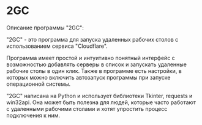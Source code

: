 # 2GC
Описание программы "2GC":

"2GC" - это программа для запуска удаленных рабочих столов с использованием сервиса "Cloudflare".

Программа имеет простой и интуитивно понятный интерфейс с возможностью добавлять серверы в список и запускать удаленные рабочие столы в один клик. Также в программе есть настройки, в которых можно включить автозапуск программы при запуске операционной системы.

"2GC" написана на Python и использует библиотеки Tkinter, requests и win32api. Она может быть полезна для людей, которые часто работают с удаленными рабочими столами и хотят упростить процесс подключения к ним.
